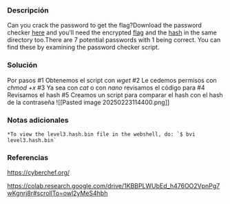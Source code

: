 
### Descripción 
Can you crack the password to get the flag?Download the password checker [here](https://artifacts.picoctf.net/c/17/level3.py) and you'll need the encrypted [flag](https://artifacts.picoctf.net/c/17/level3.flag.txt.enc) and the [hash](https://artifacts.picoctf.net/c/17/level3.hash.bin) in the same directory too.There are 7 potential passwords with 1 being correct. You can find these by examining the password checker script.
### Solución
Por pasos
	#1 Obtenemos el script con *wget*
	#2 Le cedemos permisos con *chmod +x* 
	#3 Ya sea con *cat* o con *nano* revisamos el código para 
	#4 Revisamos el hash
	#5 Creamos un script para comparar el hash con el hash de la contraseña 
	![[Pasted image 20250223114400.png]]
### Notas adicionales
	*To view the level3.hash.bin file in the webshell, do: `$ bvi level3.hash.bin`

### Referencias 
https://cyberchef.org/

https://colab.research.google.com/drive/1KBBPLWUbEd_h476OO2VpnPg7wKgnrj8r#scrollTo=owl2yMeS4hbh

